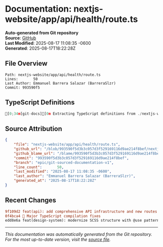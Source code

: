 # Documentation: nextjs-website/app/api/health/route.ts

**Auto-generated from Git repository**  
**Source**: [GitHub](/blob/993590f5d3b3c057d3f529169116d9ae214f8bef/nextjs-website/app/api/health/route.ts)  
**Last Modified**: 2025-08-17 11:08:35 -0600  
**Generated**: 2025-08-17T18:22:28Z

## File Overview

```
Path: nextjs-website/app/api/health/route.ts
Lines:       50
Last Author: Emmanuel Barrera Salazar (BarreraSlzr)
Commit: 993590f5
```

## TypeScript Definitions

```typescript
[0;34m[git-docs][0m Extracting TypeScript definitions from ./nextjs-website/app/api/health/route.ts
```

## Source Attribution

```json
{
    "file": "nextjs-website/app/api/health/route.ts",
    "github_url": "/blob/993590f5d3b3c057d3f529169116d9ae214f8bef/nextjs-website/app/api/health/route.ts",
    "github_blame_url": "/blame/993590f5d3b3c057d3f529169116d9ae214f8bef/nextjs-website/app/api/health/route.ts",
    "commit": "993590f5d3b3c057d3f529169116d9ae214f8bef",
    "branch": "epic/git-sourced-documentation-v1",
    "line_count":       50,
    "last_modified": "2025-08-17 11:08:35 -0600",
    "last_author": "Emmanuel Barrera Salazar (BarreraSlzr)",
    "generated_at": "2025-08-17T18:22:28Z"
}
```

## Recent Changes

```diff
9f109d2 feat(api): add comprehensive API infrastructure and new routes
0f4bca4 🔧 Major TypeScript compilation fixes
edd8e6a feat(design-system): modernize SCSS structure with @use pattern
```

---
*This documentation was automatically generated from the Git repository. 
For the most up-to-date version, visit the [source file](/blob/993590f5d3b3c057d3f529169116d9ae214f8bef/nextjs-website/app/api/health/route.ts).*
